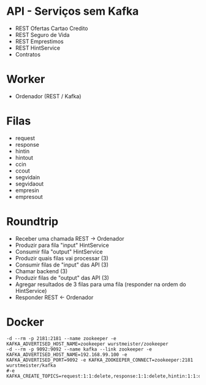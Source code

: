# API - Serviços sem Kafka
- REST Ofertas Cartao Credito
- REST Seguro de Vida
- REST Emprestimos
- REST HintService
- Contratos

# Worker
- Ordenador (REST / Kafka)

# Filas
- request
- response
- hintin
- hintout
- ccin
- ccout
- segvidain
- segvidaout
- empresin
- empresout

# Roundtrip

- Receber uma chamada REST -> Ordenador
- Produzir para fila "input" HintService
- Consumir fila "output" HintService
- Produzir quais filas vai processar (3)
- Consumir filas de "input" das API (3)
- Chamar backend (3)
- Produzir filas de "output" das API (3)
- Agregar resultados de 3 filas para uma fila (responder na ordem do HintService)
- Responder REST <- Ordenador

# Docker

```
-d --rm -p 2181:2181 --name zookeeper -e KAFKA_ADVERTISED_HOST_NAME=zookeeper wurstmeister/zookeeper
-d --rm -p 9092:9092 --name kafka --link zookeeper -e KAFKA_ADVERTISED_HOST_NAME=192.168.99.100 -e KAFKA_ADVERTISED_PORT=9092 -e KAFKA_ZOOKEEPER_CONNECT=zookeeper:2181 wurstmeister/kafka
#-e KAFKA_CREATE_TOPICS=request:1:1:delete,response:1:1:delete,hintin:1:1:delete,hintout:1:1:delete,ccin:1:1:delete,ccout:1:1:delete,segvidain:1:1:delete,segvidaout:1:1:delete,empresin:1:1:delete,empresout:1:1:delete
```
